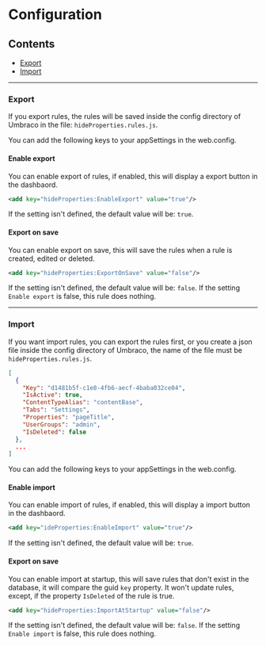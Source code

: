 # Configuration #

## Contents

* [Export](#export)
* [Import](#import)

---

### Export ###

If you export rules, the rules will be saved inside the config directory of Umbraco in the file: `hideProperties.rules.js`.

You can add the following keys to your appSettings in the web.config.

#### Enable export ####

You can enable export of rules, if enabled, this will display a export button in the dashbaord. 

```xml
<add key="hideProperties:EnableExport" value="true"/>
```

If the setting isn't defined, the default value will be: `true`.

#### Export on save ####

You can enable export on save, this will save the rules when a rule is created, edited or deleted.

```xml
<add key="hideProperties:ExportOnSave" value="false"/>
```

If the setting isn't defined, the default value will be: `false`. If the setting `Enable export` is false, this rule does nothing.

---

### Import ###

If you want import rules, you can export the rules first, or you create a json file inside the config directory of Umbraco, the name of the file must be `hideProperties.rules.js`.

```json
[
  {
    "Key": "d1481b5f-c1e8-4fb6-aecf-4baba032ce04",
    "IsActive": true,
    "ContentTypeAlias": "contentBase",
    "Tabs": "Settings",
    "Properties": "pageTitle",
    "UserGroups": "admin",
    "IsDeleted": false
  },
  ...
]
```

You can add the following keys to your appSettings in the web.config.

#### Enable import ####

You can enable import of rules, if enabled, this will display a import button in the dashbaord. 

```xml
<add key="ideProperties:EnableImport" value="true"/>
```

If the setting isn't defined, the default value will be: `true`.

#### Export on save ####

You can enable import at startup, this will save rules that don't exist in the database, it will compare the guid `key` property. It won't update rules, except, if the property `IsDeleted` of the rule is true. 

```xml
<add key="hideProperties:ImportAtStartup" value="false"/>
```

If the setting isn't defined, the default value will be: `false`. If the setting `Enable import` is false, this rule does nothing.
